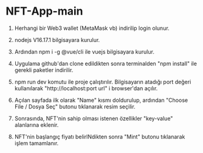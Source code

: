 # NFT-App-main


1. Herhangi bir Web3 wallet (MetaMask vb) indirilip login olunur.

2. nodejs V16.17.1 bilgisayara kurulur. 

3. Ardından npm i -g @vue/cli ile vuejs bilgisayara kurulur.

4. Uygulama github'dan clone edildikten sonra terminalden "npm install" ile gerekli paketler indirilir.

5. npm run dev komutu ile proje çalıştırılır. Bilgisayarın atadığı port değeri kullanılarak "http://localhost:port url" i browser'dan açılır.

6. Açılan sayfada ilk olarak "Name" kısmı doldurulup, ardından "Choose File / Dosya Seç" butonu tıklanarak resim seçilir.

4. Sonrasında, NFT'nin sahip olması istenen özellikler "key-value" alanlarına eklenir.

5. NFT'nin başlangıç fiyatı belirlNdikten sonra "Mint" butonu tıklanarak işlem tamamlanır.
